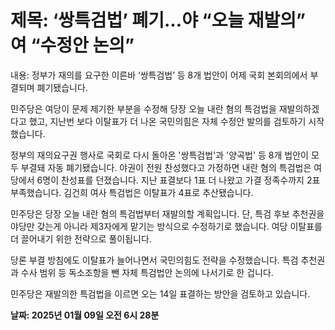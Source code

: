 # **제목: ‘쌍특검법’ 폐기…야 “오늘 재발의” 여 “수정안 논의”**

  내용: 정부가 재의를 요구한 이른바 ‘쌍특검법’ 등 8개 법안이 어제 국회 본회의에서 부결되며 폐기됐습니다. 

민주당은 여당이 문제 제기한 부분을 수정해 당장 오늘 내란 혐의 특검법을  재발의하겠다고 했고, 지난번 보다 이탈표가 더 나온 국민의힘은 자체 수정안 발의를  검토하기 시작했습니다. 

정부의 재의요구권 행사로 국회로 다시 돌아온  '쌍특검법'과 '양곡법' 등 8개 법안이  모두 부결돼 자동 폐기됐습니다. 야권이 전원 찬성했다고 가정하면 내란 혐의 특검법은 여당에서 6명이 찬성표를 던졌습니다. 지난 표결보다 1표 더 나왔고 가결 정족수까지 2표 부족했습니다. 김건희 여사 특검법은 이탈표가 4표로 추산됐습니다.  

민주당은 당장 오늘 내란 혐의 특검법부터  재발의할 계획입니다. 단, 특검 후보 추천권을 야당만 갖는게 아니라 제3자에게 맡기는 방식으로  수정하기로 했습니다. 여당 이탈표를 더 끌어내기 위한 전략으로 풀이됩니다. 

당론 부결 방침에도 이탈표가 늘어나면서  국민의힘도 전략을 수정했습니다. 특검 추천권과 수사 범위 등 독소조항을 뺀 자체 특검법안 논의에 나서기로 한 겁니다. 

민주당은 재발의한 특검법을  이르면 오는 14일 표결하는 방안을 검토하고 있습니다. 

  **날짜: 2025년 01월 09일 오전 6시 28분**